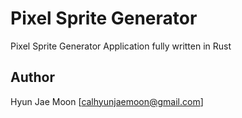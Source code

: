 # Pixel Sprite Generator

Pixel Sprite Generator Application fully written in Rust

## Author

Hyun Jae Moon [calhyunjaemoon@gmail.com]